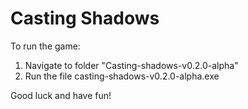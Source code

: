 # Casting Shadows

To run the game:

 1. Navigate to folder "Casting-shadows-v0.2.0-alpha"
 2. Run the file casting-shadows-v0.2.0-alpha.exe



Good luck and have fun!
